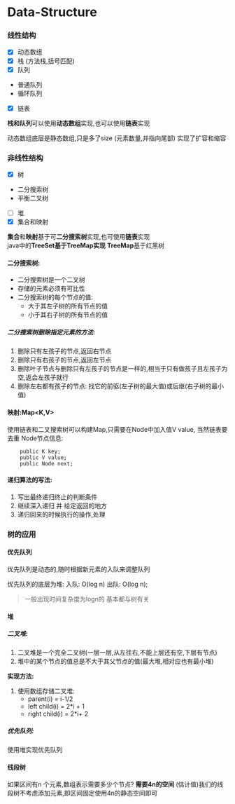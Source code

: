 # Data-Structure
### 线性结构

- [x] 动态数组
- [x] 栈 (方法栈,括号匹配)
- [x] 队列
- 普通队列
- 循环队列
- [x] 链表

**栈和队列**可以使用**动态数组**实现,也可以使用**链表**实现

动态数组底层是静态数组,只是多了size (元素数量,并指向尾部) 实现了扩容和缩容

### 非线性结构
- [x] 树
- 二分搜索树
- 平衡二叉树
- [ ] 堆
- [X] 集合和映射
  
**集合**和**映射**基于可**二分搜索树**实现,也可使用**链表**实现  
java中的**TreeSet基于TreeMap实现**
**TreeMap**基于红黑树


#### 二分搜索树:
- 二分搜索树是一个二叉树
- 存储的元素必须有可比性
- 二分搜索树的每个节点的值:
    - 大于其左子树的所有节点的值
    - 小于其右子树的所有节点的值

##### 二分搜索树删除指定元素的方法:

 1. 删除只有左孩子的节点,返回右节点
 2. 删除只有右孩子的节点,返回左节点
 3. 删除叶子节点与删除只有左孩子的节点是一样的,相当于只有做孩子且左孩子为空,返会左孩子就行
 4. 删除左右都有孩子的节点: 找它的前驱(左子树的最大值)或后继(右子树的最小值)


#### 映射:Map<K,V>
使用链表和二叉搜索树可以构建Map,只需要在Node中加入值V value,
当然链表要去重
Node节点信息:

        public K key;
        public V value;
        public Node next;


#### 递归算法的写法:
1. 写出最终递归终止的判断条件
2. 继续深入递归 并 给定返回的地方
3. 递归回来的时候执行的操作,处理

### 树的应用
#### 优先队列
优先队列是动态的,随时根据新元素的入队来调整队列

优先队列的底层为堆: 入队: O(log n) 出队: O(log n);
> 一般出现时间复杂度为logn的 基本都与树有关

#### 堆
##### 二叉堆: 
1. 二叉堆是一个完全二叉树(一层一层,从左往右,不能上层还有空,下层有节点)
2. 堆中的某个节点的值总是不大于其父节点的值(最大堆,相对应也有最小堆)

**实现方法:**
1. 使用数组存储二叉堆:
    - parent(i) = i-1/2
     - left child(i) = 2*i + 1
     - right child(i) = 2*i+ 2
     
##### 优先队列:
使用堆实现优先队列

#### 线段树
如果区间有n 个元素,数组表示需要多少个节点?
**需要4n的空间** (估计值)我们的线段树不考虑添加元素,即区间固定使用4n的静态空间即可

     





